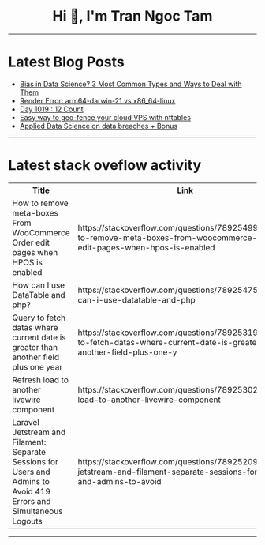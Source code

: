 <h1 align="center">Hi 👋, I'm Tran Ngoc Tam</h1>

---

# Latest Blog Posts 
<!-- BLOG-POST-LIST:START -->
- [Bias in Data Science? 3 Most Common Types and Ways to Deal with Them](https://dev.to/kwan/bias-in-data-science-3-most-common-types-and-ways-to-deal-with-them-4onk)
- [Render Error: arm64-darwin-21 vs x86_64-linux](https://dev.to/mayas1111/error-with-render-27fj)
- [Day 1019 : 12 Count](https://dev.to/dwane/day-1019-12-count-4mgf)
- [Easy way to geo-fence your cloud VPS with nftables](https://dev.to/gluecode/easy-way-to-geo-fence-your-cloud-vps-with-nftables-2ee1)
- [Applied Data Science on data breaches + Bonus](https://dev.to/yowise/applied-data-science-on-data-breaches-bonus-3b8m)
<!-- BLOG-POST-LIST:END -->

---

# Latest stack oveflow activity
<table>
  <tr><th>Title</th><th>Link</th></tr>
  <!-- STACKOVERFLOW:START --><tr><td>How to remove meta-boxes From WooCommerce Order edit pages when HPOS is enabled</td><td>https://stackoverflow.com/questions/78925499/how-to-remove-meta-boxes-from-woocommerce-order-edit-pages-when-hpos-is-enabled</td></tr><tr><td>How can I use DataTable and php?</td><td>https://stackoverflow.com/questions/78925475/how-can-i-use-datatable-and-php</td></tr><tr><td>Query to fetch datas where current date is greater than another field plus one year</td><td>https://stackoverflow.com/questions/78925319/query-to-fetch-datas-where-current-date-is-greater-than-another-field-plus-one-y</td></tr><tr><td>Refresh load to another livewire component</td><td>https://stackoverflow.com/questions/78925302/refresh-load-to-another-livewire-component</td></tr><tr><td>Laravel Jetstream and Filament: Separate Sessions for Users and Admins to Avoid 419 Errors and Simultaneous Logouts</td><td>https://stackoverflow.com/questions/78925209/laravel-jetstream-and-filament-separate-sessions-for-users-and-admins-to-avoid</td></tr><!-- STACKOVERFLOW:END -->
</table>

---


